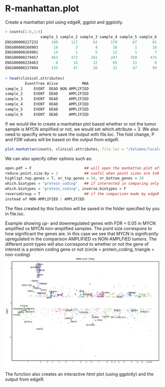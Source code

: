 # R-manhattan.plot
Create a manhattan plot using edgeR, ggplot and ggplotly. 

```R
> counts[1:6,1:6]
                sample_1 sample_2 sample_3 sample_4 sample_5 sample_6
ENSG00000227232      109      117       63      179       67       81
ENSG00000268903       18        3        4       16        1       18
ENSG00000269981       14        1        5       12        1        7
ENSG00000279457      463      472      261      247      350      475
ENSG00000228463        0       14       12       65       21        8
ENSG00000237094      135       47       30       32       47       99

> head(clinical.attributes)
         Eventfree Alive           MNA
sample_1     EVENT  DEAD NON-AMPLIFIED
sample_2     EVENT  DEAD     AMPLIFIED
sample_3     EVENT  DEAD     AMPLIFIED
sample_4     EVENT  DEAD     AMPLIFIED
sample_5     EVENT  DEAD     AMPLIFIED
sample_6     EVENT  DEAD     AMPLIFIED
```

If we would like to create a manhattan plot based whether or not the tumor sample is MYCN amplified or not, we would set which.attribute = 3. We also need to specifiy where to save the output with file.loc. The fold change, P and FDR values will be based on the output from edgeR.

```R
plot.manhattan(counts, clinical.attributes, file.loc = "/Volumes/localdisc/output.folder/")
```

We can also specify other options such as:
```R
open.pdf = F                        ## will open the manhattan plot after the function has completed 
reduce.point.size.by = 2            ## useful when point sizes are to0 big or too low
highligt.top.genes = T, nr_top_genes = 20, nr_bottom_genes = 20           ## for labelling xx genes of interrest
which.biotypes = "protein_coding"   ## if interested in comparing only protein_coding genes
which.biotypes = "protein_coding", inverse.biotypes = F                   ## if interested in only long non-coding RNAs
reverseGroup = T                    ## if the comparison made by edgeR is not what we wanted, e.g. we would like AMPLIFIED / NON-AMPLIFIED
instead of NON-AMPLIFIED / AMPLIFIED
```


The files created by this function will be saved in the folder specified by you in file.loc.

Example showing up- and downregulated genes with FDR < 0.05 in MYCN amplified vs MYCN non-amplified samples. 
The point size correspons to how significant the genes are. In this case we see that MYCN is signifcantly upregulated in the comparison AMPLIFIED vs NON-AMPLFIED tumors. The different point types will also correspond to whether or not the gene of interest is a protein coding gene or not (circle = protein_coding, triangle = non-coding)
![alt text](https://github.com/utnesp/R-manhattan.plot/blob/master/MNA.labeled.jpg "Example showing up- and downregulated genes with FDR < 0.05")

The function also creates an interactive html plot (using ggplotly) and the output from edgeR. 
